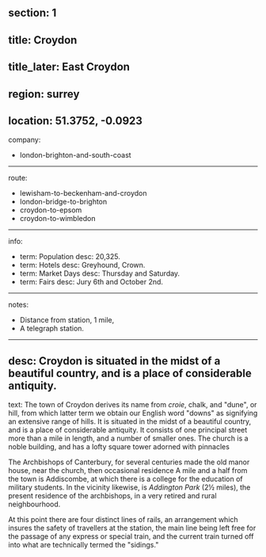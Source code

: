 section: 1
----
title: Croydon
----
title_later: East Croydon
----
region: surrey
----
location: 51.3752, -0.0923
----
company:
- london-brighton-and-south-coast
----
route:
- lewisham-to-beckenham-and-croydon
- london-bridge-to-brighton
- croydon-to-epsom
- croydon-to-wimbledon
----
info:
- term: Population
  desc: 20,325.
- term: Hotels
  desc: Greyhound, Crown.
- term: Market Days
  desc: Thursday and Saturday.
- term: Fairs
  desc: Jury 6th and October 2nd.
----
notes:
- Distance from station, 1 mile,
- A telegraph station.
----
desc: Croydon is situated in the midst of a beautiful country, and is a place of considerable antiquity.
----
text: The town of Croydon derives its name from *croie*, chalk, and "dune", or hill, from which latter term we obtain our English word "downs" as signifying an extensive range of hills. It is situated in the midst of a beautiful country, and is a place of considerable antiquity. It consists of one principal street more than a mile in length, and a number of smaller ones. The church is a noble building, and has a lofty square tower adorned with pinnacles

The Archbishops of Canterbury, for several centuries made the old manor house, near the church, then occasional residence A mile and a half from the town is Addiscombe, at which there is a college for the education of military students. In the vicinity likewise, is *Addington Park* (2½ miles), the present residence of the archbishops, in a very retired and rural neighbourhood.

At this point there are four distinct lines of rails, an arrangement which insures the safety of travellers at the station, the main line being left free for the passage of any express or special train, and the current train turned off into what are technically termed the "sidings."
